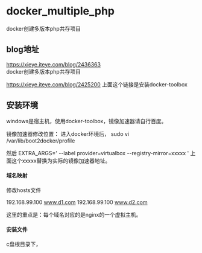 # docker_multiple_php
docker创建多版本php共存项目

## blog地址

https://xieye.iteye.com/blog/2436363  
docker创建多版本php共存项目

https://xieye.iteye.com/blog/2425200
上面这个链接是安装docker-toolbox

## 安装环境
windows是宿主机，使用docker-toolbox，镜像加速器请自行百度。

镜像加速器修改位置：
进入docker环境后，
    sudo vi /var/lib/boot2docker/profile

然后
EXTRA_ARGS='
--label provider=virtualbox
--registry-mirror=xxxxx
'
上面这个xxxxx替换为实际的镜像加速器地址。



#### 域名映射
修改hosts文件

192.168.99.100 www.d1.com
192.168.99.100 www.d2.com

这里的重点是：每个域名对应的是nginx的一个虚拟主机。

#### 安装文件
c盘根目录下，







